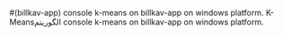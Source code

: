 #(billkav-app) console k-means on billkav-app on windows platform.
K-Meansالگوریتم 
console k-means on billkav-app on windows platform.
